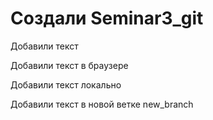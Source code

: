 ﻿# Создали  Seminar3_git


Добавили текст


Добавили текст в браузере

Добавили текст локально
 
Добавили текст в новой ветке new_branch